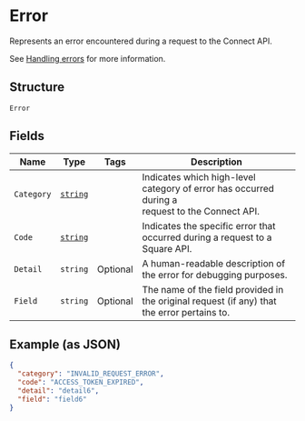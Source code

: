 
# Error

Represents an error encountered during a request to the Connect API.

See [Handling errors](#handlingerrors) for more information.

## Structure

`Error`

## Fields

| Name | Type | Tags | Description |
|  --- | --- | --- | --- |
| `Category` | [`string`](/doc/models/error-category.md) |  | Indicates which high-level category of error has occurred during a<br>request to the Connect API. |
| `Code` | [`string`](/doc/models/error-code.md) |  | Indicates the specific error that occurred during a request to a<br>Square API. |
| `Detail` | `string` | Optional | A human-readable description of the error for debugging purposes. |
| `Field` | `string` | Optional | The name of the field provided in the original request (if any) that<br>the error pertains to. |

## Example (as JSON)

```json
{
  "category": "INVALID_REQUEST_ERROR",
  "code": "ACCESS_TOKEN_EXPIRED",
  "detail": "detail6",
  "field": "field6"
}
```

